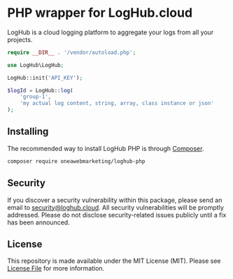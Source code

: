 # PHP wrapper for LogHub.cloud

LogHub is a cloud logging platform to aggregate your logs from all your projects.

```php
require __DIR__ . '/vendor/autoload.php';

use LogHub\LogHub;

LogHub::init('API_KEY');

$logId = LogHub::log(
    'group-1',
    'my actual log content, string, array, class instance or json'
);
```

## Installing

The recommended way to install LogHub PHP is through
[Composer](https://getcomposer.org/).

```bash
composer require oneawebmarketing/loghub-php
```

## Security

If you discover a security vulnerability within this package, please send an email to security@loghub.cloud. All security vulnerabilities will be promptly addressed. Please do not disclose security-related issues publicly until a fix has been announced.

## License

This repository is made available under the MIT License (MIT). Please see [License File](LICENSE) for more information.
